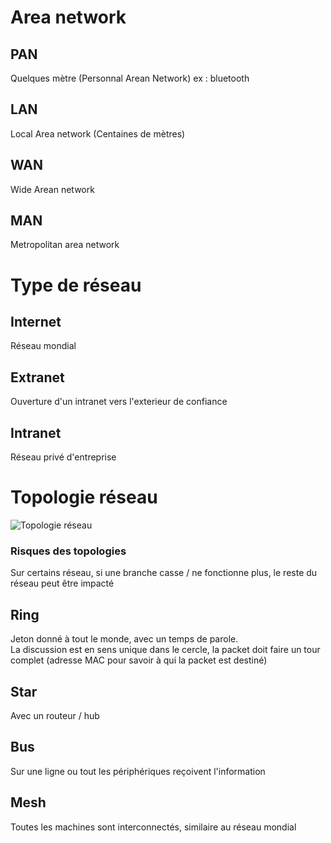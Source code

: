 # Area network

## PAN
Quelques mètre (Personnal Arean Network) ex : bluetooth

## LAN
Local Area network (Centaines de mètres)

## WAN
Wide Arean network

## MAN
Metropolitan area network

# Type de réseau

## Internet
Réseau mondial

## Extranet
Ouverture d'un intranet vers l'exterieur de confiance

## Intranet
Réseau privé d'entreprise

# Topologie réseau
![Topologie réseau](https://sti2d.ecolelamache.org/reseau_topologie.jpg)

### Risques des topologies
Sur certains réseau, si une branche casse / ne fonctionne plus, le reste du réseau peut être impacté

## Ring
Jeton donné à tout le monde, avec un temps de parole.  
La discussion est en sens unique dans le cercle, la packet doit faire un tour complet (adresse MAC pour savoir à qui la packet est destiné)

## Star
Avec un routeur / hub

## Bus
Sur une ligne ou tout les périphériques reçoivent l'information

## Mesh
Toutes les machines sont interconnectés, similaire au réseau mondial